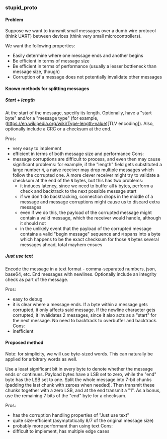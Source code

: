 ### stupid_proto

#### Problem
Suppose we want to transmit small messages over a dumb wire protocol (think UART)
between devices (think very small microcontrollers).

We want the following properties:

- Easily determine where one message ends and another begins
- Be efficient in terms of message size
- Be efficient in terms of performance (usually a lesser bottleneck than message size, though)
- Corruption of a message does not potentially invalidate other messages

#### Known methods for splitting messages
##### Start + length
At the start of the message, specify its length. Optionally, have a "start byte"
and/or a "message type" (for example, (https://en.wikipedia.org/wiki/Type-length-value)[TLV encoding]). Also, optionally include a CRC or a checksum at the end.

Pros:
- very easy to implement
- efficient in terms of both message size and performance
Cons:
- message corruptions are difficult to process, and even then may cause
significant problems: for example, if the "length" field gets substituted
a large number `N`, a naïve receiver may drop multiple messages which follow
the corrupted one. A more clever receiver might try to validate a checksum
at the end of the `N` bytes, but this has two problems:
    - it induces latency, since we need to buffer all `N` bytes, perform a check
    and backtrack to the next possible message start
    - if we don't do backtracking, connection drops in the middle of a message
    and message corruptions might cause us to discard extra messages
    - even if we do this, the payload of the corrupted message might contain a
    valid message, which the receiver would handle, although it should not
    - in the unlikely event that the payload of the corrupted message contains a
    valid "begin message" sequence and `N` spans into a byte which happens to be
    the exact checksum for those `N` bytes several messages ahead, total mayhem
    ensues

##### Just use text
Encode the message in a text format - comma-separated numbers, json, base64, etc.
End messages with newlines. Optionally include an integrity check as part of the message.

Pros:
- easy to debug
- it is clear where a message ends. If a byte within a message gets corrupted,
it only affects said message. If the newline character gets corrupted, it
invalidates 2 messages, since it also acts as a "start" for the next message.
No need to backtrack to overbuffer and backtrack.
Cons:
- inefficient

#### Proposed method
Note: for simplicity, we will use byte-sized words. This can naturally be
applied for arbitrary words as well.

Use a least significant bit in every byte to denote whether the message ends
or continues. Payload bytes have a LSB set to zero, while the "end" byte has
the LSB set to one. Split the whole message into 7-bit chunks (padding the last
chunk with zeroes when needed). Then transmit these chunks together with a zero
LSB, and at the end transmit a "1". As a bonus, use the remaining 7 bits of
the "end" byte for a checksum.

Pros:
- has the corruption handling properties of "Just use text"
- quite size-efficient (asymptotically 8/7 of the original message size)
- probably more performant than using text
Cons:
- difficult to implement, has multiple edge cases
